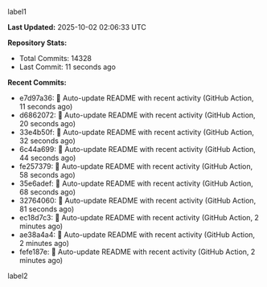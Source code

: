 
label1 
<!-- ACTIVITY_START -->
**Last Updated:** 2025-10-02 02:06:33 UTC

**Repository Stats:**
- Total Commits: 14328
- Last Commit: 11 seconds ago

**Recent Commits:**
- e7d97a36: 🤖 Auto-update README with recent activity (GitHub Action, 11 seconds ago)
- d6862072: 🤖 Auto-update README with recent activity (GitHub Action, 20 seconds ago)
- 33e4b50f: 🤖 Auto-update README with recent activity (GitHub Action, 32 seconds ago)
- 6c44a699: 🤖 Auto-update README with recent activity (GitHub Action, 44 seconds ago)
- fe257379: 🤖 Auto-update README with recent activity (GitHub Action, 58 seconds ago)
- 35e6adef: 🤖 Auto-update README with recent activity (GitHub Action, 68 seconds ago)
- 32764060: 🤖 Auto-update README with recent activity (GitHub Action, 81 seconds ago)
- ec18d7c3: 🤖 Auto-update README with recent activity (GitHub Action, 2 minutes ago)
- ae38a4a4: 🤖 Auto-update README with recent activity (GitHub Action, 2 minutes ago)
- fefe187e: 🤖 Auto-update README with recent activity (GitHub Action, 2 minutes ago)
<!-- ACTIVITY_END -->

label2
